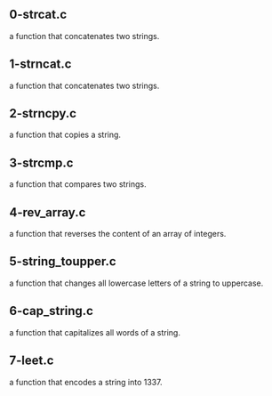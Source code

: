 ## 0-strcat.c
a function that concatenates two strings.

## 1-strncat.c
a function that concatenates two strings.

## 2-strncpy.c
a function that copies a string.

## 3-strcmp.c
a function that compares two strings.

## 4-rev_array.c
a function that reverses the content of an array of integers.

## 5-string_toupper.c
a function that changes all lowercase letters of a string to uppercase.

## 6-cap_string.c
a function that capitalizes all words of a string.

## 7-leet.c
a function that encodes a string into 1337.
